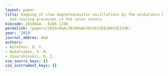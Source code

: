```yaml
---
layout: paper
title: Damping of slow magnetoacoustic oscillations by the misbalance between heating
  and cooling processes in the solar corona
bibcode: 2019A&A...628A.133K
permalink: /papers/2019/A&A/2019A&A%2E%2E%2E628A%2E133K/
year: '2019'
journal_abbrev: A&A
authors:
- Kolotkov, D. Y.
- Nakariakov, V. M.
- Zavershinskii, D. I.
vso_source_keys: {}
vso_instrument_keys: {}
---
```

